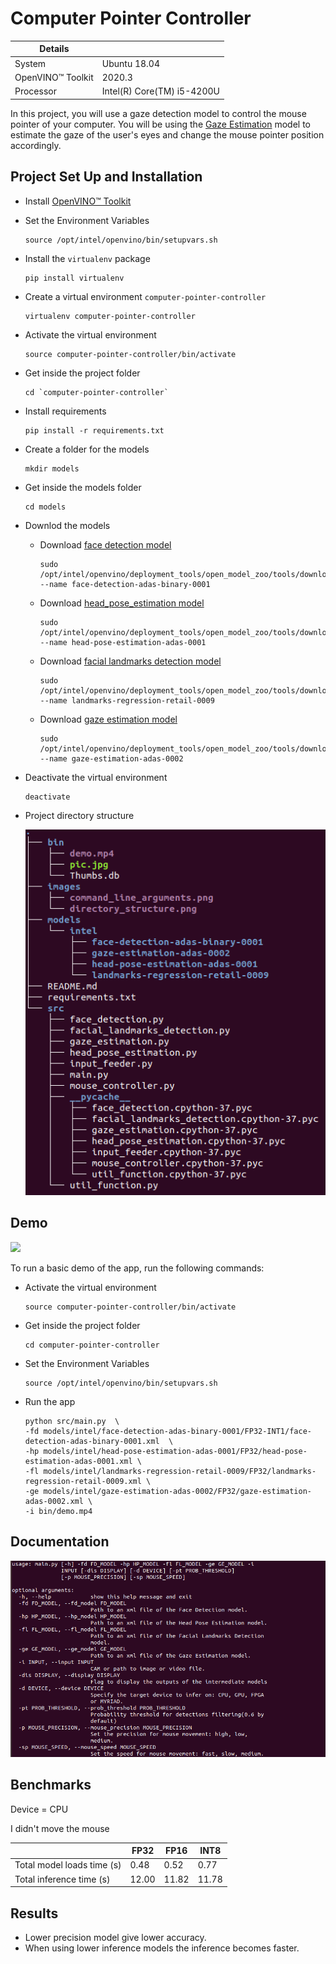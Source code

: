 # Computer Pointer Controller

| Details            |              |
|-----------------------|---------------|
| System | Ubuntu 18.04|
| OpenVINO™ Toolkit | 2020.3|
| Processor | Intel(R) Core(TM) i5-4200U |

In this project, you will use a gaze detection model to control the mouse pointer of your computer. You will be using the [Gaze Estimation](https://docs.openvinotoolkit.org/latest/_models_intel_gaze_estimation_adas_0002_description_gaze_estimation_adas_0002.html) model to estimate the gaze of the user's eyes and change the mouse pointer position accordingly.

## Project Set Up and Installation

- Install [OpenVINO™ Toolkit](https://docs.openvinotoolkit.org/latest/index.html)

- Set the Environment Variables
  ```
  source /opt/intel/openvino/bin/setupvars.sh
  ```
- Install the `virtualenv` package
  ```
  pip install virtualenv
  ```
- Create a virtual environment `computer-pointer-controller`
  ```
  virtualenv computer-pointer-controller
  ```
- Activate the virtual environment
  ```
  source computer-pointer-controller/bin/activate 
  ```
- Get inside the project folder
  ```
  cd `computer-pointer-controller`
  ```
- Install requirements
  ```
  pip install -r requirements.txt 
  ```
- Create a folder for the models
  ```
  mkdir models
  ```
- Get inside the models folder
  ```
  cd models
  ```
- Downlod the models
  - Download [face detection model](https://docs.openvinotoolkit.org/latest/_models_intel_face_detection_adas_binary_0001_description_face_detection_adas_binary_0001.html)
    ```
    sudo /opt/intel/openvino/deployment_tools/open_model_zoo/tools/downloader/downloader.py --name face-detection-adas-binary-0001
    ```
  - Download [head_pose_estimation model](https://docs.openvinotoolkit.org/latest/_models_intel_head_pose_estimation_adas_0001_description_head_pose_estimation_adas_0001.html)
    ```
    sudo /opt/intel/openvino/deployment_tools/open_model_zoo/tools/downloader/downloader.py --name head-pose-estimation-adas-0001
    ```
  - Download [facial landmarks detection model](https://docs.openvinotoolkit.org/latest/_models_intel_landmarks_regression_retail_0009_description_landmarks_regression_retail_0009.html)
    ```
    sudo /opt/intel/openvino/deployment_tools/open_model_zoo/tools/downloader/downloader.py --name landmarks-regression-retail-0009
    ```
  - Download [gaze estimation model](https://docs.openvinotoolkit.org/latest/_models_intel_gaze_estimation_adas_0002_description_gaze_estimation_adas_0002.html)
    ```
    sudo /opt/intel/openvino/deployment_tools/open_model_zoo/tools/downloader/downloader.py --name gaze-estimation-adas-0002
    ```
- Deactivate the virtual environment
  ```
  deactivate
  ```
- Project directory structure

  ![directory_structure](./images/directory_structure.png)

## Demo

[![](http://img.youtube.com/vi/Riu-3dcpIOg/0.jpg)](http://www.youtube.com/watch?v=Riu-3dcpIOg "")

To run a basic demo of the app, run the following commands:

- Activate the virtual environment
  ```
  source computer-pointer-controller/bin/activate 
  ```
- Get inside the project folder
  ```
  cd computer-pointer-controller 
  ```
- Set the Environment Variables
  ```
  source /opt/intel/openvino/bin/setupvars.sh 
  ```
- Run the app
  ```
  python src/main.py  \
  -fd models/intel/face-detection-adas-binary-0001/FP32-INT1/face-detection-adas-binary-0001.xml  \
  -hp models/intel/head-pose-estimation-adas-0001/FP32/head-pose-estimation-adas-0001.xml \
  -fl models/intel/landmarks-regression-retail-0009/FP32/landmarks-regression-retail-0009.xml \
  -ge models/intel/gaze-estimation-adas-0002/FP32/gaze-estimation-adas-0002.xml \
  -i bin/demo.mp4
  ```

## Documentation
![command_line_arguments](./images/command_line_arguments.png)

## Benchmarks

Device = CPU

I didn't move the mouse

|            | FP32 | FP16 | INT8 |
|----------------|-------|-------|--------|
|Total model loads time (s) | 0.48 | 0.52 | 0.77 |
| Total inference time (s) | 12.00 | 11.82 | 11.78 |

## Results

- Lower precision model give lower accuracy. 
- When using lower inference models the inference becomes faster.
